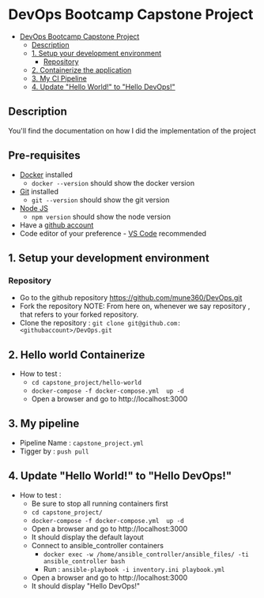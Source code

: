 # DevOps Bootcamp Capstone Project
- [DevOps Bootcamp Capstone Project](#devops-bootcamp-capstone-project)
  - [Description](#description)
  - [1. Setup your development environment](#1-setup-your-development-environment)
    - [Repository](#repository)
  - [2. Containerize the application](#2-Hello-world-Containerize)
  - [3. My CI Pipeline](#3-my-pipeline)
  - [4. Update "Hello World!" to "Hello DevOps!"](#4-update-hello-world-to-hello-devops)

## Description
You'll find the documentation on how I did the implementation of the project


## Pre-requisites

* [Docker](https://docs.docker.com/desktop/) installed
  * `docker --version` should show the docker version
* [Git](https://github.com/git-guides/install-git) installed
  * `git --version` should show the git version
* [Node JS](https://nodejs.org/en/download/package-manager/)
  * `npm version` should show the node version
* Have a [github account](https://github.com/join)
* Code editor of your preference - [VS Code](https://code.visualstudio.com/download) recommended

## 1. Setup your development environment

### Repository
- Go to the github repository https://github.com/mune360/DevOps.git
- Fork the repository
NOTE: From here on, whenever we say repository , that refers to your forked repository.
- Clone the repository : `git clone git@github.com:<githubaccount>/DevOps.git`

## 2. Hello world Containerize 
- How to test :
  - `cd capstone_project/hello-world`
  - `docker-compose -f docker-compose.yml  up -d`
  - Open a browser and go to http://localhost:3000

## 3. My pipeline
- Pipeline Name : `capstone_project.yml`
- Tigger by : `push pull`

## 4. Update "Hello World!" to "Hello DevOps!"
- How to test :
  - Be sure to stop all running containers first
  - `cd capstone_project/`
  - `docker-compose -f docker-compose.yml  up -d`
  - Open a browser and go to http://localhost:3000
  - It should display the default layout
  - Connect to ansible_controller containers
    - `docker exec -w /home/ansible_controller/ansible_files/ -ti ansible_controller bash`
    - Run : `ansible-playbook -i inventory.ini playbook.yml`
  - Open a browser and go to http://localhost:3000
  - It should display "Hello DevOps!"


